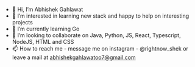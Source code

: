 - 👋 Hi, I’m Abhishek Gahlawat
- 👀 I’m interested in learning new stack and happy to help on interesting projects
- 🌱 I’m currently learning Go
- 💞️ I’m looking to collaborate on Java, Python, JS, React, Typescript, NodeJS, HTML and CSS
- 📫 How to reach me - message me on instagram - @rightnow_shek or leave a mail at abhishekgahlawatoo7@gmail.com

<!---
ag533/ag533 is a ✨ special ✨ repository because its `README.md` (this file) appears on your GitHub profile.
You can click the Preview link to take a look at your changes.
--->
